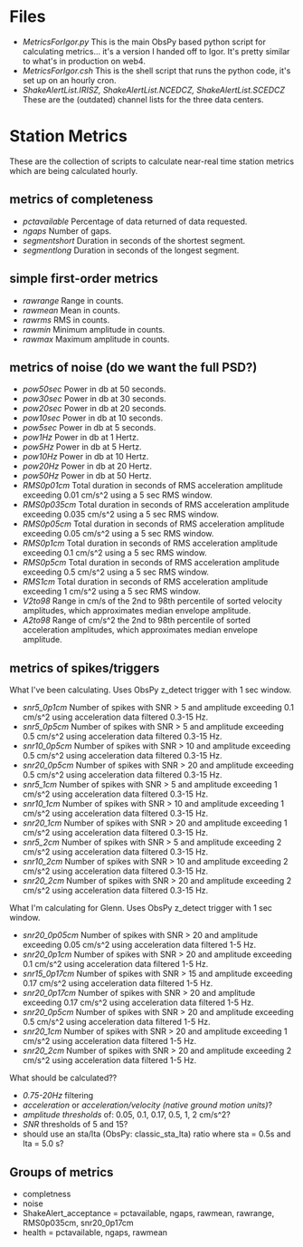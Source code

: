 
# Files

- *MetricsForIgor.py*  This is the main ObsPy based python script for calculating metrics... it's a version I handed off to Igor.  It's pretty similar to what's in production on web4.
- *MetricsForIgor.csh*  This is the shell script that runs the python code, it's set up on an hourly cron.
- *ShakeAlertList.IRISZ, ShakeAlertList.NCEDCZ, ShakeAlertList.SCEDCZ* These are the (outdated) channel lists for the three data centers.

# Station Metrics

These are the collection of scripts to calculate near-real time station metrics which are being calculated hourly.

## metrics of completeness

- *pctavailable* Percentage of data returned of data requested.
- *ngaps* Number of gaps.
- *segmentshort*  Duration in seconds of the shortest segment.
- *segmentlong*  Duration in seconds of the longest segment.

## simple first-order metrics

- *rawrange*  Range in counts.
- *rawmean*  Mean in counts.
- *rawrms*  RMS in counts.
- *rawmin*  Minimum amplitude in counts.
- *rawmax*  Maximum amplitude in counts.

## metrics of noise (do we want the full PSD?)

- *pow50sec* Power in db at 50 seconds.
- *pow30sec* Power in db at 30 seconds.
- *pow20sec* Power in db at 20 seconds.
- *pow10sec* Power in db at 10 seconds.
- *pow5sec* Power in db at 5 seconds.
- *pow1Hz* Power in db at 1 Hertz.
- *pow5Hz* Power in db at 5 Hertz.
- *pow10Hz* Power in db at 10 Hertz.
- *pow20Hz* Power in db at 20 Hertz.
- *pow50Hz* Power in db at 50 Hertz.
- *RMS0p01cm* Total duration in seconds of RMS acceleration amplitude exceeding 0.01 cm/s^2 using a 5 sec RMS window.
- *RMS0p035cm* Total duration in seconds of RMS acceleration amplitude exceeding 0.035 cm/s^2 using a 5 sec RMS window.
- *RMS0p05cm* Total duration in seconds of RMS acceleration amplitude exceeding 0.05 cm/s^2 using a 5 sec RMS window.
- *RMS0p1cm* Total duration in seconds of RMS acceleration amplitude exceeding 0.1 cm/s^2 using a 5 sec RMS window.
- *RMS0p5cm* Total duration in seconds of RMS acceleration amplitude exceeding 0.5 cm/s^2 using a 5 sec RMS window.
- *RMS1cm* Total duration in seconds of RMS acceleration amplitude exceeding 1 cm/s^2 using a 5 sec RMS window.
- *V2to98* Range in cm/s of the 2nd to 98th percentile of sorted velocity amplitudes, which approximates median envelope amplitude.
- *A2to98* Range of cm/s^2 the 2nd to 98th percentile of sorted acceleration amplitudes, which approximates median envelope amplitude.

## metrics of spikes/triggers

What I've been calculating.  Uses ObsPy z_detect trigger with 1 sec window.
- *snr5_0p1cm* Number of spikes with SNR > 5 and amplitude exceeding 0.1 cm/s^2 using acceleration data filtered 0.3-15 Hz.
- *snr5_0p5cm* Number of spikes with SNR > 5 and amplitude exceeding 0.5 cm/s^2 using acceleration data filtered 0.3-15 Hz.
- *snr10_0p5cm* Number of spikes with SNR > 10 and amplitude exceeding 0.5 cm/s^2 using acceleration data filtered 0.3-15 Hz.
- *snr20_0p5cm* Number of spikes with SNR > 20 and amplitude exceeding 0.5 cm/s^2 using acceleration data filtered 0.3-15 Hz.
- *snr5_1cm* Number of spikes with SNR > 5 and amplitude exceeding 1 cm/s^2 using acceleration data filtered 0.3-15 Hz.
- *snr10_1cm* Number of spikes with SNR > 10 and amplitude exceeding 1 cm/s^2 using acceleration data filtered 0.3-15 Hz.
- *snr20_1cm* Number of spikes with SNR > 20 and amplitude exceeding 1 cm/s^2 using acceleration data filtered 0.3-15 Hz.
- *snr5_2cm* Number of spikes with SNR > 5 and amplitude exceeding 2 cm/s^2 using acceleration data filtered 0.3-15 Hz.
- *snr10_2cm* Number of spikes with SNR > 10 and amplitude exceeding 2 cm/s^2 using acceleration data filtered 0.3-15 Hz.
- *snr20_2cm* Number of spikes with SNR > 20 and amplitude exceeding 2 cm/s^2 using acceleration data filtered 0.3-15 Hz.

What I'm calculating for Glenn.  Uses ObsPy z_detect trigger with 1 sec window.
- *snr20_0p05cm* Number of spikes with SNR > 20 and amplitude exceeding 0.05 cm/s^2 using acceleration data filtered 1-5 Hz.
- *snr20_0p1cm* Number of spikes with SNR > 20 and amplitude exceeding 0.1 cm/s^2 using acceleration data filtered 1-5 Hz.
- *snr15_0p17cm* Number of spikes with SNR > 15 and amplitude exceeding 0.17 cm/s^2 using acceleration data filtered 1-5 Hz.
- *snr20_0p17cm* Number of spikes with SNR > 20 and amplitude exceeding 0.17 cm/s^2 using acceleration data filtered 1-5 Hz.
- *snr20_0p5cm* Number of spikes with SNR > 20 and amplitude exceeding 0.5 cm/s^2 using acceleration data filtered 1-5 Hz.
- *snr20_1cm* Number of spikes with SNR > 20 and amplitude exceeding 1 cm/s^2 using acceleration data filtered 1-5 Hz.
- *snr20_2cm* Number of spikes with SNR > 20 and amplitude exceeding 2 cm/s^2 using acceleration data filtered 1-5 Hz.

What should be calculated??
- *0.75-20Hz* filtering
- *acceleration* or *acceleration/velocity (native ground motion units)*?
- *amplitude thresholds* of: 0.05, 0.1, 0.17, 0.5, 1, 2 cm/s^2?
- *SNR* thresholds of 5 and 15?
- should use an sta/lta (ObsPy: classic_sta_lta) ratio where sta = 0.5s and lta = 5.0 s?

## Groups of metrics
- completness
- noise
- ShakeAlert_acceptance = pctavailable, ngaps, rawmean, rawrange, RMS0p035cm, snr20_0p17cm
- health = pctavailable, ngaps, rawmean


